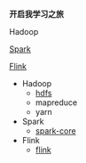 **开启我学习之旅**

Hadoop

[Spark](https://github.com/daxudaai/nodes/blob/master/bigdata/Spark/spark-core)

[Flink](./Flink/flink.md)

* Hadoop
  * [hdfs](https://github.com/daxudaai/nodes/blob/master/bigdata/Hadoop/hdfs)
  * mapreduce
  * yarn
* Spark
  * [spark-core](https://github.com/daxudaai/nodes/blob/master/bigdata/Spark/spark-core)
* Flink
  * [flink](https://github.com/daxudaai/nodes/blob/master/bigdata/Flink/flink.md)







